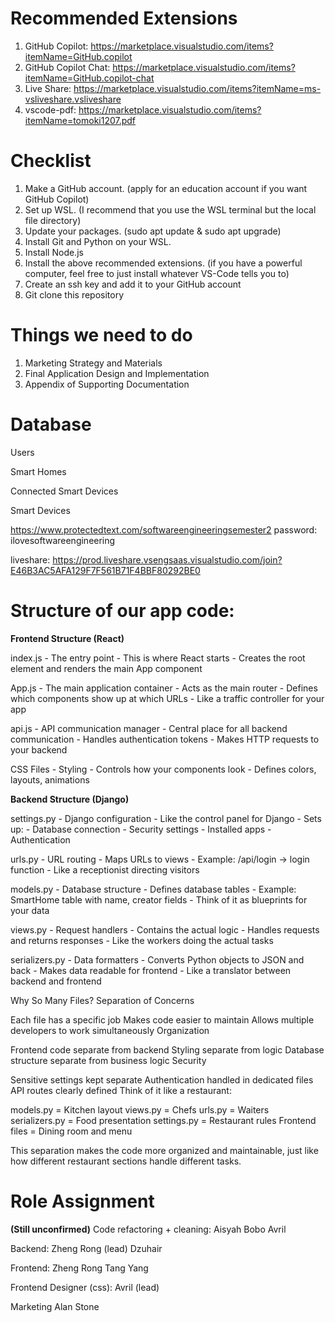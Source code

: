 # Recommended Extensions
1. GitHub Copilot: https://marketplace.visualstudio.com/items?itemName=GitHub.copilot
2. GitHub Copilot Chat: https://marketplace.visualstudio.com/items?itemName=GitHub.copilot-chat
3. Live Share: https://marketplace.visualstudio.com/items?itemName=ms-vsliveshare.vsliveshare
4. vscode-pdf: https://marketplace.visualstudio.com/items?itemName=tomoki1207.pdf

# Checklist
1. Make a GitHub account. (apply for an education account if you want GitHub Copilot)
2. Set up WSL. (I recommend that you use the WSL terminal but the local file directory)
3. Update your packages. (sudo apt update & sudo apt upgrade)
4. Install Git and Python on your WSL.
5. Install Node.js
6. Install the above recommended extensions. (if you have a powerful computer, feel free to just install whatever VS-Code tells you to)
7. Create an ssh key and add it to your GitHub account
8. Git clone this repository

# Things we need to do
1. Marketing Strategy and Materials
2. Final Application Design and Implementation
3. Appendix of Supporting Documentation

# Database
Users

Smart Homes

Connected Smart Devices

Smart Devices

https://www.protectedtext.com/softwareengineeringsemester2
password: ilovesoftwareengineering

liveshare:
https://prod.liveshare.vsengsaas.visualstudio.com/join?E46B3AC5AFA129F7F561B71F4BBF80292BE0

# Structure of our app code:
**Frontend Structure (React)**

index.js - The entry point
    - This is where React starts
    - Creates the root element and renders the main App component

App.js - The main application container
    - Acts as the main router
    - Defines which components show up at which URLs
    - Like a traffic controller for your app

api.js - API communication manager
    - Central place for all backend communication
    - Handles authentication tokens
    - Makes HTTP requests to your backend

CSS Files - Styling
    - Controls how your components look
    - Defines colors, layouts, animations

**Backend Structure (Django)**

settings.py - Django configuration
    - Like the control panel for Django
    - Sets up:
	- Database connection
	- Security settings
    - Installed apps
    - Authentication

urls.py - URL routing
	- Maps URLs to views
    - Example: /api/login → login function
    - Like a receptionist directing visitors

models.py - Database structure
    - Defines database tables
    - Example: SmartHome table with name, creator fields
    - Think of it as blueprints for your data

views.py - Request handlers
    - Contains the actual logic
    - Handles requests and returns responses
    - Like the workers doing the actual tasks

serializers.py - Data formatters
    - Converts Python objects to JSON and back
    - Makes data readable for frontend
    - Like a translator between backend and frontend

Why So Many Files?
Separation of Concerns

Each file has a specific job
Makes code easier to maintain
Allows multiple developers to work simultaneously
Organization

Frontend code separate from backend
Styling separate from logic
Database structure separate from business logic
Security

Sensitive settings kept separate
Authentication handled in dedicated files
API routes clearly defined
Think of it like a restaurant:

models.py = Kitchen layout
views.py = Chefs
urls.py = Waiters
serializers.py = Food presentation
settings.py = Restaurant rules
Frontend files = Dining room and menu

This separation makes the code more organized and maintainable, just like how different restaurant sections handle different tasks.

# Role Assignment
**(Still unconfirmed)**
Code refactoring + cleaning:
Aisyah
Bobo
Avril

Backend:
Zheng Rong (lead)
Dzuhair

Frontend:
Zheng Rong
Tang Yang

Frontend Designer (css):
Avril (lead)

Marketing
Alan
Stone
